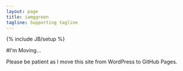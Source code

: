 ```yaml
---
layout: page
title: iamggreen
tagline: Supporting tagline
---
```

{% include JB/setup %}

#I'm Moving...

Please be patient as I move this site from WordPress to GitHub Pages.